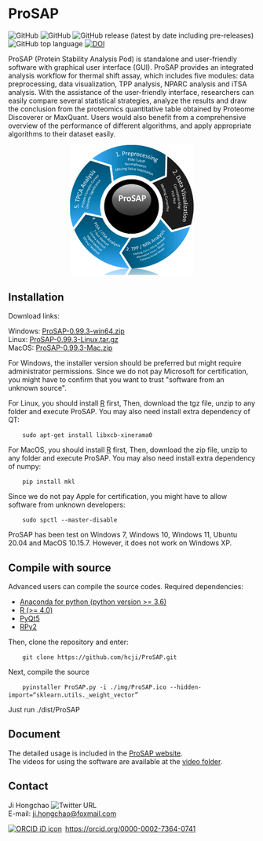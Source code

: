 # ProSAP

![GitHub](https://img.shields.io/badge/platform-Windows%7CLinux%7CMacOS-brightgreen)
![GitHub](https://img.shields.io/github/license/hcji/ProSAP)
![GitHub release (latest by date including pre-releases)](https://img.shields.io/github/v/release/hcji/ProSAP?include_prereleases)
![GitHub top language](https://img.shields.io/github/languages/top/hcji/ProSAP)
[![DOI](https://zenodo.org/badge/DOI/10.5281/zenodo.5525802.svg)](https://doi.org/10.5281/zenodo.5525802)


ProSAP (Protein Stability Analysis Pod) is standalone and user-friendly software with graphical user interface (GUI). 
ProSAP provides an integrated analysis workflow for thermal shift assay, which includes five 
modules: data preprocessing, data visualization, TPP analysis, NPARC analysis and iTSA analysis. 
With the assistance of the user-friendly interface, researchers can easily compare several statistical 
strategies, analyze the results and draw the conclusion from the proteomics quantitative table obtained 
by Proteome Discoverer or MaxQuant. Users would also benefit from a comprehensive overview of the 
performance of different algorithms, and apply appropriate algorithms to their dataset easily.

<div align="center">
<img src="https://github.com/hcji/ProSAP/blob/master/figure.png" width="50%">
</div>


## Installation

Download links:

Windows: [ProSAP-0.99.3-win64.zip](https://zenodo.org/record/5525802/files/ProSAP-0.99.3-win64.zip?download=1)    
Linux: [ProSAP-0.99.3-Linux.tar.gz](https://zenodo.org/record/5525802/files/ProSAP-0.99.3-Linux.tar.gz?download=1)    
MacOS: [ProSAP-0.99.3-Mac.zip](https://zenodo.org/record/5525802/files/ProSAP-0.99.3-Mac.zip?download=1)

For Windows, the installer version should be preferred but might require administrator permissions. 
Since we do not pay Microsoft for certification, you might have to confirm that you want to trust 
"software from an unknown source". 


For Linux, you should install [R](https://cran.r-project.org/) first, Then, download the tgz file, 
unzip to any folder and execute ProSAP. You may also need install extra dependency of QT:

        sudo apt-get install libxcb-xinerama0

For MacOS, you should install [R](https://cran.r-project.org/) first, Then, download the zip file, 
unzip to any folder and execute ProSAP. You may also need install extra dependency of numpy:
        
        pip install mkl

Since we do not pay Apple for certification, you might have to allow software from unknown developers:

        sudo spctl --master-disable


ProSAP has been test on Windows 7, Windows 10, Windows 11, Ubuntu 20.04 and MacOS 10.15.7. However, it does not work on Windows XP.

## Compile with source

Advanced users can compile the source codes. Required dependencies:

* [Anaconda for python (python version >= 3.6)](https://www.anaconda.com/)    
* [R (>= 4.0)](https://www.r-project.org/)    
* [PyQt5](https://pypi.org/project/PyQt5/)    
* [RPy2](https://pypi.org/project/rpy2/)    

Then, clone the repository and enter:
        
        git clone https://github.com/hcji/ProSAP.git

Next, compile the source   
        
        pyinstaller ProSAP.py -i ./img/ProSAP.ico --hidden-import=“sklearn.utils._weight_vector” 

Just run ./dist/ProSAP


## Document

The detailed usage is included in the [ProSAP website](https://hcji.shinyapps.io/prosap_page/).    
The videos for using the software are available at the [video folder](https://github.com/hcji/ProSAP/tree/master/video).    

## Contact

Ji Hongchao ![Twitter URL](https://img.shields.io/twitter/url?url=https%3A%2F%2Ftwitter.com%2FHongchaoJ%2Fstatus%2F1440875003478564866)    
E-mail: ji.hongchao@foxmail.com   

<div itemscope itemtype="https://schema.org/Person"><a itemprop="sameAs" content="https://orcid.org/0000-0002-7364-0741" href="https://orcid.org/0000-0002-7364-0741" target="orcid.widget" rel="me noopener noreferrer" style="vertical-align:top;"><img src="https://orcid.org/sites/default/files/images/orcid_16x16.png" style="width:1em;margin-right:.5em;" alt="ORCID iD icon">https://orcid.org/0000-0002-7364-0741</a></div>
